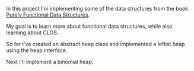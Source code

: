 In this project I'm implementing some of the data structures from the book 
[Purely Functional Data Structures](https://www.amazon.com/Purely-Functional-Structures-Chris-Okasaki/dp/0521663504).

My goal is to learn more about functional data structures, while also learning about CLOS.

So far I've created an abstract heap class and implemented a leftist heap using the heap interface.

Next I'll implement a binomial heap.
